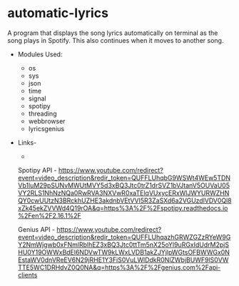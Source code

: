 # automatic-lyrics
A program that displays the song lyrics automatically on terminal as the song plays in Spotify. This also continues when it moves to another song.

* Modules Used:
  - os
  - sys
  - json
  - time
  - signal
  - spotipy
  - threading
  - webbrowser
  - lyricsgenius

* Links-
  - [Spotify API]: https://www.youtube.com/redirect?event=video_description&redir_token=QUFFLUhqbDRMY29HLVJfSVRpOGZ0akRHRnF2OU1XRm9QZ3xBQ3Jtc0trTWw5NEpYQzRXZUdBT1RQYlJ0Tk5HWGlSN1UyeF9GN2FaZ2dNOFpFOTlSRzNrRVQxeWJ2OFBKcmJuR0FRd0h1M04teURGX01OTGlvakl4SkFDZFlaVV9RbG1wdTVwOEJyZ05RckE2QU03UEhKX09iVQ&q=https%3A%2F%2Fdeveloper.spotify.com%2Fdocumentation%2Fweb-api%2F

  Spotipy API - https://www.youtube.com/redirect?event=video_description&redir_token=QUFFLUhqbG9WSWt4WEw5TDNVb1luM29pSUNvMWUtMVY5d3xBQ3Jtc0trZ1drSVZ1bVJtanV5OUVaU05VY2RLS1NhNzNQa0RwRVA3NXVwR0xaTElqVUxycERxWlJWYURWZHNQY0cwUUtzN3BRckhUZHE3akdnbVEtVVI5R3ZaSXd6a2VGUzdlVDV0Ql8xZk45ekZVVWd4Q19rOA&q=https%3A%2F%2Fspotipy.readthedocs.io%2Fen%2F2.16.1%2F

  Genius API - https://www.youtube.com/redirect?event=video_description&redir_token=QUFFLUhqazhGRWZGZzRYeW9GY2NmWjgwb0xFNmlRblhEZ3xBQ3Jtc0ttTm5nX25oYl9uRGxIdUdrM2pjSHU0Y19OWWxBdEl6NDVwTW9kLWxLVDB1akZJYjlpWGtsOFBWWGx0NEstaWV0dnVReEV6N29jRHE1Y3FiS0VuLWlDdkR0NlZWbjBUWF9lS0VWTTE5WC1DRHdvZ0Q0NA&q=https%3A%2F%2Fgenius.com%2Fapi-clients
